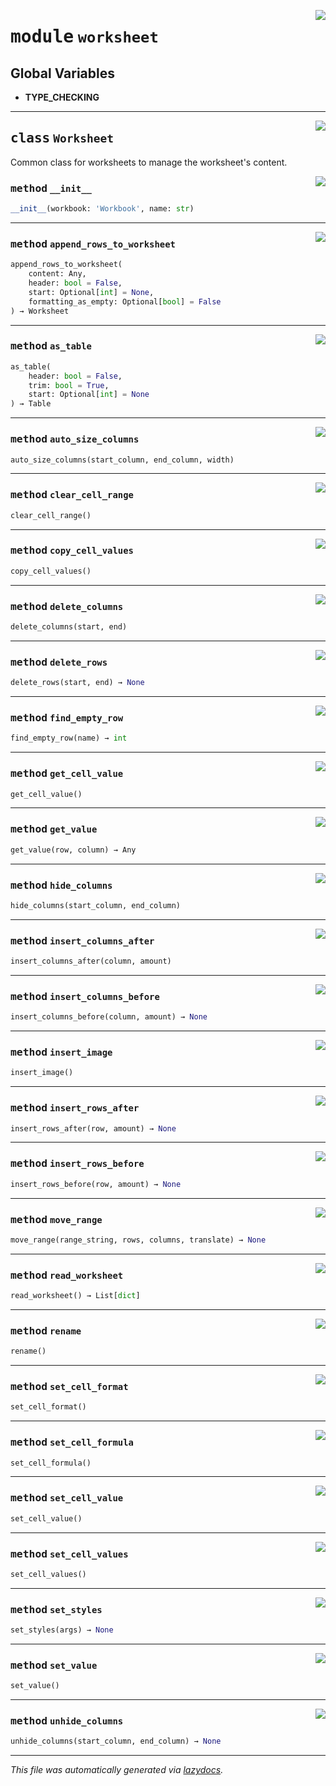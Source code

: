 <!-- markdownlint-disable -->

<a href="https://github.com/robocorp/draft-python-framework/tree/master/libs\excel\src\robo\libs\excel\worksheet.py#L0"><img align="right" style="float:right;" src="https://img.shields.io/badge/-source-cccccc?style=flat-square"></a>

# <kbd>module</kbd> `worksheet`




**Global Variables**
---------------
- **TYPE_CHECKING**


---

<a href="https://github.com/robocorp/draft-python-framework/tree/master/libs\excel\src\robo\libs\excel\worksheet.py#L10"><img align="right" style="float:right;" src="https://img.shields.io/badge/-source-cccccc?style=flat-square"></a>

## <kbd>class</kbd> `Worksheet`
Common class for worksheets to manage the worksheet's content. 

<a href="https://github.com/robocorp/draft-python-framework/tree/master/libs\excel\src\robo\libs\excel\worksheet.py#L13"><img align="right" style="float:right;" src="https://img.shields.io/badge/-source-cccccc?style=flat-square"></a>

### <kbd>method</kbd> `__init__`

```python
__init__(workbook: 'Workbook', name: str)
```








---

<a href="https://github.com/robocorp/draft-python-framework/tree/master/libs\excel\src\robo\libs\excel\worksheet.py#L19"><img align="right" style="float:right;" src="https://img.shields.io/badge/-source-cccccc?style=flat-square"></a>

### <kbd>method</kbd> `append_rows_to_worksheet`

```python
append_rows_to_worksheet(
    content: Any,
    header: bool = False,
    start: Optional[int] = None,
    formatting_as_empty: Optional[bool] = False
) → Worksheet
```





---

<a href="https://github.com/robocorp/draft-python-framework/tree/master/libs\excel\src\robo\libs\excel\worksheet.py#L39"><img align="right" style="float:right;" src="https://img.shields.io/badge/-source-cccccc?style=flat-square"></a>

### <kbd>method</kbd> `as_table`

```python
as_table(
    header: bool = False,
    trim: bool = True,
    start: Optional[int] = None
) → Table
```





---

<a href="https://github.com/robocorp/draft-python-framework/tree/master/libs\excel\src\robo\libs\excel\worksheet.py#L64"><img align="right" style="float:right;" src="https://img.shields.io/badge/-source-cccccc?style=flat-square"></a>

### <kbd>method</kbd> `auto_size_columns`

```python
auto_size_columns(start_column, end_column, width)
```





---

<a href="https://github.com/robocorp/draft-python-framework/tree/master/libs\excel\src\robo\libs\excel\worksheet.py#L146"><img align="right" style="float:right;" src="https://img.shields.io/badge/-source-cccccc?style=flat-square"></a>

### <kbd>method</kbd> `clear_cell_range`

```python
clear_cell_range()
```





---

<a href="https://github.com/robocorp/draft-python-framework/tree/master/libs\excel\src\robo\libs\excel\worksheet.py#L142"><img align="right" style="float:right;" src="https://img.shields.io/badge/-source-cccccc?style=flat-square"></a>

### <kbd>method</kbd> `copy_cell_values`

```python
copy_cell_values()
```





---

<a href="https://github.com/robocorp/draft-python-framework/tree/master/libs\excel\src\robo\libs\excel\worksheet.py#L60"><img align="right" style="float:right;" src="https://img.shields.io/badge/-source-cccccc?style=flat-square"></a>

### <kbd>method</kbd> `delete_columns`

```python
delete_columns(start, end)
```





---

<a href="https://github.com/robocorp/draft-python-framework/tree/master/libs\excel\src\robo\libs\excel\worksheet.py#L85"><img align="right" style="float:right;" src="https://img.shields.io/badge/-source-cccccc?style=flat-square"></a>

### <kbd>method</kbd> `delete_rows`

```python
delete_rows(start, end) → None
```





---

<a href="https://github.com/robocorp/draft-python-framework/tree/master/libs\excel\src\robo\libs\excel\worksheet.py#L89"><img align="right" style="float:right;" src="https://img.shields.io/badge/-source-cccccc?style=flat-square"></a>

### <kbd>method</kbd> `find_empty_row`

```python
find_empty_row(name) → int
```





---

<a href="https://github.com/robocorp/draft-python-framework/tree/master/libs\excel\src\robo\libs\excel\worksheet.py#L110"><img align="right" style="float:right;" src="https://img.shields.io/badge/-source-cccccc?style=flat-square"></a>

### <kbd>method</kbd> `get_cell_value`

```python
get_cell_value()
```





---

<a href="https://github.com/robocorp/draft-python-framework/tree/master/libs\.venv\lib\site-packages\typing_extensions.py#L114"><img align="right" style="float:right;" src="https://img.shields.io/badge/-source-cccccc?style=flat-square"></a>

### <kbd>method</kbd> `get_value`

```python
get_value(row, column) → Any
```





---

<a href="https://github.com/robocorp/draft-python-framework/tree/master/libs\excel\src\robo\libs\excel\worksheet.py#L68"><img align="right" style="float:right;" src="https://img.shields.io/badge/-source-cccccc?style=flat-square"></a>

### <kbd>method</kbd> `hide_columns`

```python
hide_columns(start_column, end_column)
```





---

<a href="https://github.com/robocorp/draft-python-framework/tree/master/libs\excel\src\robo\libs\excel\worksheet.py#L72"><img align="right" style="float:right;" src="https://img.shields.io/badge/-source-cccccc?style=flat-square"></a>

### <kbd>method</kbd> `insert_columns_after`

```python
insert_columns_after(column, amount)
```





---

<a href="https://github.com/robocorp/draft-python-framework/tree/master/libs\excel\src\robo\libs\excel\worksheet.py#L76"><img align="right" style="float:right;" src="https://img.shields.io/badge/-source-cccccc?style=flat-square"></a>

### <kbd>method</kbd> `insert_columns_before`

```python
insert_columns_before(column, amount) → None
```





---

<a href="https://github.com/robocorp/draft-python-framework/tree/master/libs\excel\src\robo\libs\excel\worksheet.py#L35"><img align="right" style="float:right;" src="https://img.shields.io/badge/-source-cccccc?style=flat-square"></a>

### <kbd>method</kbd> `insert_image`

```python
insert_image()
```





---

<a href="https://github.com/robocorp/draft-python-framework/tree/master/libs\excel\src\robo\libs\excel\worksheet.py#L93"><img align="right" style="float:right;" src="https://img.shields.io/badge/-source-cccccc?style=flat-square"></a>

### <kbd>method</kbd> `insert_rows_after`

```python
insert_rows_after(row, amount) → None
```





---

<a href="https://github.com/robocorp/draft-python-framework/tree/master/libs\excel\src\robo\libs\excel\worksheet.py#L97"><img align="right" style="float:right;" src="https://img.shields.io/badge/-source-cccccc?style=flat-square"></a>

### <kbd>method</kbd> `insert_rows_before`

```python
insert_rows_before(row, amount) → None
```





---

<a href="https://github.com/robocorp/draft-python-framework/tree/master/libs\excel\src\robo\libs\excel\worksheet.py#L102"><img align="right" style="float:right;" src="https://img.shields.io/badge/-source-cccccc?style=flat-square"></a>

### <kbd>method</kbd> `move_range`

```python
move_range(range_string, rows, columns, translate) → None
```





---

<a href="https://github.com/robocorp/draft-python-framework/tree/master/libs\excel\src\robo\libs\excel\worksheet.py#L50"><img align="right" style="float:right;" src="https://img.shields.io/badge/-source-cccccc?style=flat-square"></a>

### <kbd>method</kbd> `read_worksheet`

```python
read_worksheet() → List[dict]
```





---

<a href="https://github.com/robocorp/draft-python-framework/tree/master/libs\excel\src\robo\libs\excel\worksheet.py#L55"><img align="right" style="float:right;" src="https://img.shields.io/badge/-source-cccccc?style=flat-square"></a>

### <kbd>method</kbd> `rename`

```python
rename()
```





---

<a href="https://github.com/robocorp/draft-python-framework/tree/master/libs\excel\src\robo\libs\excel\worksheet.py#L134"><img align="right" style="float:right;" src="https://img.shields.io/badge/-source-cccccc?style=flat-square"></a>

### <kbd>method</kbd> `set_cell_format`

```python
set_cell_format()
```





---

<a href="https://github.com/robocorp/draft-python-framework/tree/master/libs\excel\src\robo\libs\excel\worksheet.py#L138"><img align="right" style="float:right;" src="https://img.shields.io/badge/-source-cccccc?style=flat-square"></a>

### <kbd>method</kbd> `set_cell_formula`

```python
set_cell_formula()
```





---

<a href="https://github.com/robocorp/draft-python-framework/tree/master/libs\excel\src\robo\libs\excel\worksheet.py#L120"><img align="right" style="float:right;" src="https://img.shields.io/badge/-source-cccccc?style=flat-square"></a>

### <kbd>method</kbd> `set_cell_value`

```python
set_cell_value()
```





---

<a href="https://github.com/robocorp/draft-python-framework/tree/master/libs\excel\src\robo\libs\excel\worksheet.py#L130"><img align="right" style="float:right;" src="https://img.shields.io/badge/-source-cccccc?style=flat-square"></a>

### <kbd>method</kbd> `set_cell_values`

```python
set_cell_values()
```





---

<a href="https://github.com/robocorp/draft-python-framework/tree/master/libs\excel\src\robo\libs\excel\worksheet.py#L106"><img align="right" style="float:right;" src="https://img.shields.io/badge/-source-cccccc?style=flat-square"></a>

### <kbd>method</kbd> `set_styles`

```python
set_styles(args) → None
```





---

<a href="https://github.com/robocorp/draft-python-framework/tree/master/libs\.venv\lib\site-packages\typing_extensions.py#L124"><img align="right" style="float:right;" src="https://img.shields.io/badge/-source-cccccc?style=flat-square"></a>

### <kbd>method</kbd> `set_value`

```python
set_value()
```





---

<a href="https://github.com/robocorp/draft-python-framework/tree/master/libs\excel\src\robo\libs\excel\worksheet.py#L80"><img align="right" style="float:right;" src="https://img.shields.io/badge/-source-cccccc?style=flat-square"></a>

### <kbd>method</kbd> `unhide_columns`

```python
unhide_columns(start_column, end_column) → None
```








---

_This file was automatically generated via [lazydocs](https://github.com/ml-tooling/lazydocs)._
